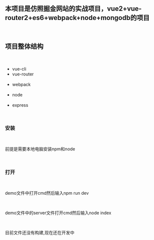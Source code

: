 <h2>本项目是仿照掘金网站的实战项目，vue2+vue-router2+es6+webpack+node+mongodb的项目</h2></br>
<h2>项目整体结构</h2>
<ul></br>
  <li>vue-cli</li>
  <li>vue-router</li>
  <li>webpack</li>
  <li>node</li>
  <li>express</li>
</ul></br>
<h3>安装</h3></br>
<p>前提是需要本地电脑安装npm和node<p></br>
<h3>打开</h3></br>
<p>demo文件中打开cmd然后输入npm run dev</p></br>
<p>demo文件中的server文件打开cmd然后输入node index</p></br>
<p>目前文件还没有构建,现在还在开发中</p></br>
</br>

